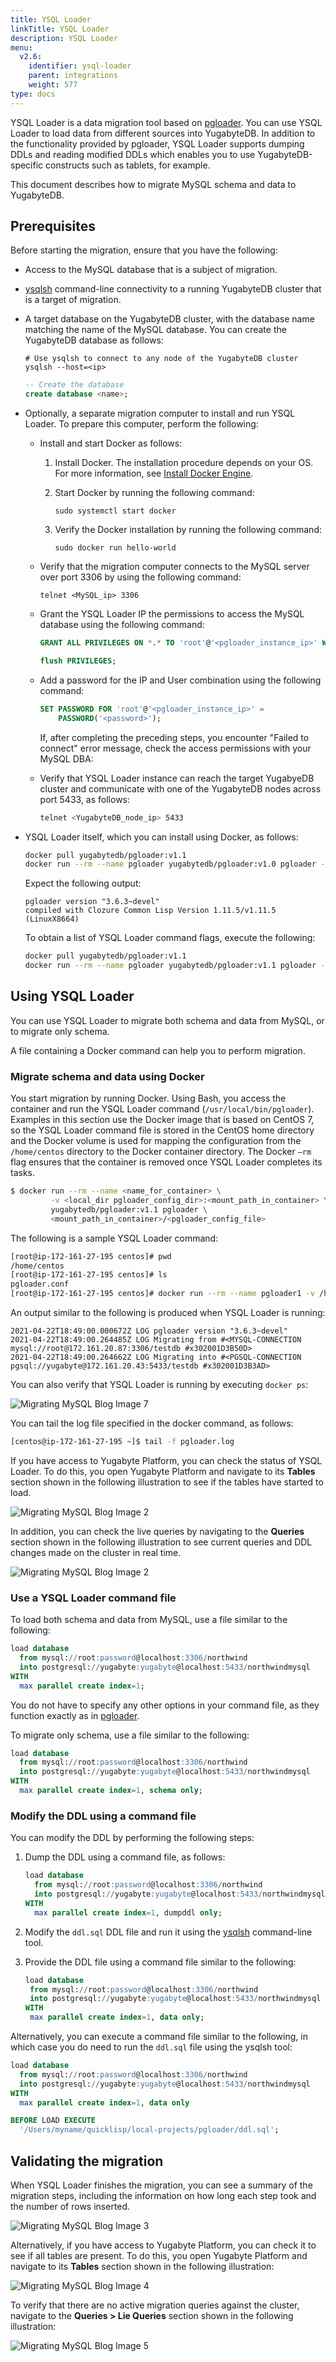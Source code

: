 ```yaml
---
title: YSQL Loader
linkTitle: YSQL Loader
description: YSQL Loader
menu:
  v2.6:
    identifier: ysql-loader
    parent: integrations
    weight: 577
type: docs
---
```


YSQL Loader is a data migration tool based on [pgloader](https://pgloader.readthedocs.io/en/latest/intro.html). You can use YSQL Loader to load data from different sources into YugabyteDB. In addition to the functionality provided by pgloader, YSQL Loader supports dumping DDLs and reading modified DDLs which enables you to use YugabyteDB-specific constructs such as tablets, for example.

This document describes how to migrate MySQL schema and data to YugabyteDB.

## Prerequisites

Before starting the migration, ensure that you have the following:

- Access to the MySQL database that is a subject of migration.

- [ysqlsh](/preview/admin/ysqlsh/) command-line connectivity to a running YugabyteDB cluster that is a target of migration.

- A target database on the YugabyteDB cluster, with the database name matching the name of the MySQL database. You can create the YugabyteDB database as follows:

  ```shell
  # Use ysqlsh to connect to any node of the YugabyteDB cluster
  ysqlsh --host=<ip>
  ```

  ```sql
  -- Create the database
  create database <name>;
  ```

- Optionally, a separate migration computer to install and run YSQL Loader. To prepare this computer, perform the following:

  - Install and start Docker as follows:

    1. Install Docker. The installation procedure depends on your OS. For more information, see [Install Docker Engine](https://docs.docker.com/engine/install/).

    2. Start Docker by running the following command:

        ```shell
        sudo systemctl start docker
        ```

    3. Verify the Docker installation by running the following command:

        ```shell
        sudo docker run hello-world
        ```

  - Verify that the migration computer connects to the MySQL server over port 3306 by using the following command:

    ```shell
    telnet <MySQL_ip> 3306
    ```

  - Grant the YSQL Loader IP the permissions to access the MySQL database using the following command:

    ```sql
    GRANT ALL PRIVILEGES ON *.* TO 'root'@'<pgloader_instance_ip>' WITH GRANT OPTION;

    flush PRIVILEGES;
    ```

  - Add a password for the IP and User combination using the following command:

    ```sql
    SET PASSWORD FOR 'root'@'<pgloader_instance_ip>' =
        PASSWORD('<password>');
    ```

    If, after completing the preceding steps, you encounter "Failed to connect" error message, check the access permissions with your MySQL DBA:

  - Verify that YSQL Loader instance can reach the target YugabyeDB cluster and communicate with one of the YugabyteDB nodes across port 5433, as follows:

    ```sh
    telnet <YugabyteDB_node_ip> 5433
    ```

- YSQL Loader itself, which you can install using Docker, as follows:

  ```sh
  docker pull yugabytedb/pgloader:v1.1
  docker run --rm --name pgloader yugabytedb/pgloader:v1.0 pgloader --version
  ```

  Expect the following output:

  ```output
  pgloader version "3.6.3~devel"
  compiled with Clozure Common Lisp Version 1.11.5/v1.11.5
  (LinuxX8664)
  ```

  To obtain a list of YSQL Loader command flags, execute the following:

  ```sh
  docker pull yugabytedb/pgloader:v1.1
  docker run --rm --name pgloader yugabytedb/pgloader:v1.1 pgloader --help
  ```

## Using YSQL Loader

You can use YSQL Loader to migrate both schema and data from MySQL, or to migrate only schema.

A file containing a Docker command can help you to perform migration. <!-- For more information, see -->

### Migrate schema and data using Docker

You start migration by running Docker. Using Bash, you access the container and run the YSQL Loader command (`/usr/local/bin/pgloader`). Examples in this section use the Docker image that is based on CentOS 7, so the YSQL Loader command file is stored in the CentOS home directory and the Docker volume is used for mapping the configuration from the `/home/centos` directory to the Docker container directory. The Docker `–rm` flag ensures that the container is removed once YSQL Loader completes its tasks.

```sh
$ docker run --rm --name <name_for_container> \
         -v <local_dir pgloader_config_dir>:<mount_path_in_container> \
         yugabytedb/pgloader:v1.1 pgloader \
         <mount_path_in_container>/<pgloader_config_file>
```

The following is a sample YSQL Loader command:

```nocopy.sh
[root@ip-172-161-27-195 centos]# pwd
/home/centos
[root@ip-172-161-27-195 centos]# ls
pgloader.conf
[root@ip-172-161-27-195 centos]# docker run --rm --name pgloader1 -v /home/centos:/tmp yugabytedb/pgloader:v1.1 pgloader -v -L /tmp/pgloader.log /tmp/pgloader.conf
```

An output similar to the following is produced when YSQL Loader is running:

```output
2021-04-22T18:49:00.000672Z LOG pgloader version "3.6.3~devel"
2021-04-22T18:49:00.264485Z LOG Migrating from #<MYSQL-CONNECTION mysql://root@172.161.20.87:3306/testdb #x302001D3B50D>
2021-04-22T18:49:00.264662Z LOG Migrating into #<PGSQL-CONNECTION
pgsql://yugabyte@172.161.20.43:5433/testdb #x302001D3B3AD>
```

You can also verify that YSQL Loader is running by executing `docker ps`:

![Migrating MySQL Blog Image 7](/images/ee/migrating-mysql-1.png)

You can tail the log file specified in the docker command, as follows:

```sh
[centos@ip-172-161-27-195 ~]$ tail -f pgloader.log
```

If you have access to Yugabyte Platform, you can check the status of YSQL Loader. To do this, you open Yugabyte Platform and navigate to its **Tables** section shown in the following illustration to see if the tables have started to load.

![Migrating MySQL Blog Image 2](/images/ee/migrating-mysql-2.png)

In addition, you can check the live queries by navigating to the **Queries** section shown in the following illustration to see current queries and DDL changes made on the cluster in real time.

![Migrating MySQL Blog Image 2](https://blog.yugabyte.com/wp-content/uploads/2021/06/Migrating-MySQL-Blog-Image-2.png)

### Use a YSQL Loader command file

To load both schema and data from MySQL, use a file similar to the following:

```sql
load database
  from mysql://root:password@localhost:3306/northwind
  into postgresql://yugabyte:yugabyte@localhost:5433/northwindmysql
WITH
  max parallel create index=1;
```

You do not have to specify any other options in your command file, as they function exactly as in [pgloader](https://pgloader.readthedocs.io/en/latest/intro.html).

To migrate only schema, use a file similar to the following:

```sql
load database
  from mysql://root:password@localhost:3306/northwind
  into postgresql://yugabyte:yugabyte@localhost:5433/northwindmysql
WITH
  max parallel create index=1, schema only;
```

### Modify the DDL using a command file

You can modify the DDL by performing the following steps:

1. Dump the DDL using a command file, as follows:

   ```sql
   load database
     from mysql://root:password@localhost:3306/northwind
     into postgresql://yugabyte:yugabyte@localhost:5433/northwindmysql
   WITH
     max parallel create index=1, dumpddl only;
   ```

1. Modify the `ddl.sql` DDL file and run it using the [ysqlsh](/preview/admin/ysqlsh/) command-line tool.

1. Provide the DDL file using a command file similar to the following:

   ```sql
   load database
    from mysql://root:password@localhost:3306/northwind
    into postgresql://yugabyte:yugabyte@localhost:5433/northwindmysql
   WITH
    max parallel create index=1, data only;
   ```

Alternatively, you can execute a command file similar to the following, in which case you do need to run the `ddl.sql` file using the ysqlsh tool:

```sql
load database
  from mysql://root:password@localhost:3306/northwind
  into postgresql://yugabyte:yugabyte@localhost:5433/northwindmysql
WITH
  max parallel create index=1, data only

BEFORE LOAD EXECUTE
  '/Users/myname/quicklisp/local-projects/pgloader/ddl.sql';
```

## Validating the migration

When YSQL Loader finishes the migration, you can see a summary of the migration steps, including the information on how long each step took and the number of rows inserted.

![Migrating MySQL Blog Image 3](/images/ee/migrating-mysql-3.png)

Alternatively, if you have access to Yugabyte Platform, you can check it to see if all tables are present. To do this, you open Yugabyte Platform and navigate to its **Tables** section shown in the following illustration:

![Migrating MySQL Blog Image 4](/images/ee/migrating-mysql-4.png)

To verify that there are no active migration queries against the cluster, navigate to the **Queries > Lie Queries** section shown in the following illustration:

![Migrating MySQL Blog Image 5](/images/ee/migrating-mysql-5.png)

